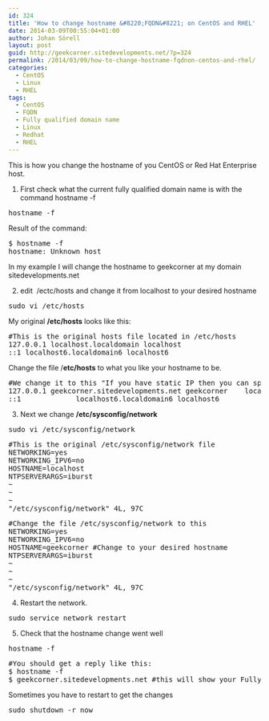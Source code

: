 ```yaml
---
id: 324
title: 'How to change hostname &#8220;FQDN&#8221; on CentOS and RHEL'
date: 2014-03-09T00:55:04+01:00
author: Johan Sörell
layout: post
guid: http://geekcorner.sitedevelopments.net/?p=324
permalink: /2014/03/09/how-to-change-hostname-fqdnon-centos-and-rhel/
categories:
  - CentOS
  - Linux
  - RHEL
tags:
  - CentOS
  - FQDN
  - Fully qualified domain name
  - Linux
  - Redhat
  - RHEL
---
```

This is how you change the hostname of you CentOS or Red Hat Enterprise host.

1. First check what the current fully qualified domain name is with the command hostname -f

<pre class="toolbar:1 nums:false lang:default decode:true">hostname -f</pre>

Result of the command:

<pre class="toolbar:1 nums:false wrap:true lang:default decode:true">$ hostname -f
hostname: Unknown host</pre>

In my example I will change the hostname to geekcorner at my domain sitedevelopments.net

2. edit&nbsp; /ectc/hosts and change it from localhost to your desired hostname

<pre class="toolbar:1 nums:false lang:default decode:true">sudo vi /etc/hosts</pre>

My original **/etc/hosts** looks like this:

<pre class="toolbar:1 nums:false wrap:true lang:default decode:true">#This is the original hosts file located in /etc/hosts
127.0.0.1 localhost.localdomain localhost
::1 localhost6.localdomain6 localhost6</pre>

Change the file /**etc/hosts** to what you like your hostname to be.

<pre class="toolbar:1 nums:false whitespace-after:1 lang:default decode:true">#We change it to this "If you have static IP then you can specify the IP adress to the host aswell"
127.0.0.1 geekcorner.sitedevelopments.net geekcorner    localhost.localdomain localhost
::1             localhost6.localdomain6 localhost6</pre>

3. Next we change **/etc/sysconfig/network**

<pre class="toolbar:1 nums:false lang:default decode:true">sudo vi /etc/sysconfig/network</pre>

<pre class="toolbar:1 nums:false lang:default decode:true">#This is the original /etc/sysconfig/network file
NETWORKING=yes
NETWORKING_IPV6=no
HOSTNAME=localhost
NTPSERVERARGS=iburst
~       
~  
~
"/etc/sysconfig/network" 4L, 97C</pre>

<pre class="toolbar:1 nums:false lang:default decode:true">#Change the file /etc/sysconfig/network to this
NETWORKING=yes
NETWORKING_IPV6=no
HOSTNAME=geekcorner #Change to your desired hostname
NTPSERVERARGS=iburst
~       
~  
~
"/etc/sysconfig/network" 4L, 97C</pre>

4. Restart the network.

<pre class="toolbar:1 nums:false whitespace-before:1 whitespace-after:1 lang:default decode:true">sudo service network restart</pre>

5. Check that the hostname change went well

<pre class="toolbar:1 nums:false whitespace-before:1 whitespace-after:1 lang:default decode:true">hostname -f</pre>

<pre class="toolbar:1 nums:false wrap:true whitespace-before:1 whitespace-after:1 lang:default decode:true">#You should get a reply like this:
$ hostname -f
$ geekcorner.sitedevelopments.net #this will show your Fully qualified domain name (FQDN)</pre>

Sometimes you have to restart to get the changes

<pre class="toolbar:1 nums:false whitespace-before:1 whitespace-after:1 lang:default decode:true">sudo shutdown -r now</pre>

&nbsp;

&nbsp;